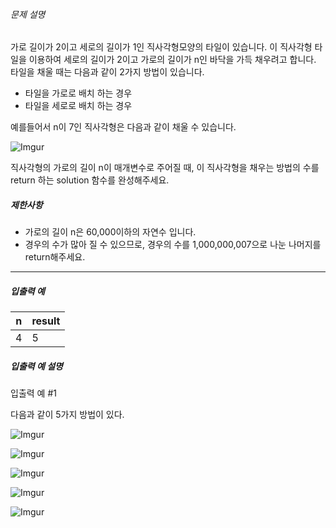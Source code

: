 
###### 문제 설명


가로 길이가 2이고 세로의 길이가 1인 직사각형모양의 타일이 있습니다. 이 직사각형 타일을 이용하여 세로의 길이가 2이고 가로의 길이가 n인 바닥을 가득 채우려고 합니다. 타일을 채울 때는 다음과 같이 2가지 방법이 있습니다.


* 타일을 가로로 배치 하는 경우
* 타일을 세로로 배치 하는 경우


예를들어서 n이 7인 직사각형은 다음과 같이 채울 수 있습니다.


![Imgur](https://i.imgur.com/29ANX0f.png)


직사각형의 가로의 길이 n이 매개변수로 주어질 때, 이 직사각형을 채우는 방법의 수를 return 하는 solution 함수를 완성해주세요.


##### 제한사항


* 가로의 길이 n은 60,000이하의 자연수 입니다.
* 경우의 수가 많아 질 수 있으므로, 경우의 수를 1,000,000,007으로 나눈 나머지를 return해주세요.




---


##### 입출력 예




| n | result |
| --- | --- |
| 4 | 5 |


##### 입출력 예 설명


입출력 예 \#1  

다음과 같이 5가지 방법이 있다.


![Imgur](https://i.imgur.com/keiKrD3.png)


![Imgur](https://i.imgur.com/O9GdTE0.png)


![Imgur](https://i.imgur.com/IZBmc6M.png)


![Imgur](https://i.imgur.com/29LWVzK.png)


![Imgur](https://i.imgur.com/z64JbNf.png)




